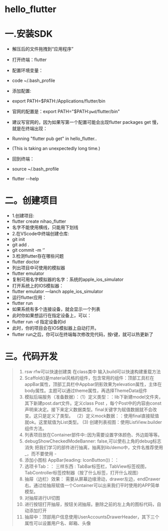 # hello_flutter

# 一.安装SDK

- 解压后的文件拖拽到“应用程序”
- 打开终端：flutter
- 配置环境变量：
- code ~/.bash_profile
- 添加配置:
- export PATH=$PATH:/Applications/flutter/bin
- 官网的配置是：export PATH="$PATH:`pwd`/flutter/bin"
- 建议写官网的，因为如果写第一个配置可能会出现flutter packages get 慢，就是在终端出现：
- Running "flutter pub get" in hello_flutter..
- (This is taking an unexpectedly long time.)

- 回到终端：
- source ~/.bash_profile
- flutter --help

#   二。创建项目

- 1.创建项目:
- flutter create nihao_flutter
- 名字不能使用横线，只能用下划线
- 2.在VScode中终端创建仓库:
- git init
- git add .
- git commit -m ‘’
- 3.检测flutter存在哪些问题
- flutter doctor 
- 列出项目中可使用的模拟器
- flutter emulator
- 复制可用名字模拟器的名字：系统的apple_ios_simulator
- 打开系统上的IOS模拟器：
- flutter emulator —lanch  apple_ios_simulator
- 运行flutter应用：
- flutter run
- 如果系统有多个连接设备，就会显示一个列表
- 此时你如果想运行在指定设备上，可以：
- flutter run -d 指定设备的id
- 此时，你的项目会在IOS模拟器上自动打开。
- flutter run之后，你可以在终端每次修改完代码，按r键，就可以热更新了


#   三。代码开发
> 1. rsw rfw可以快速创建类
> 在class类中 输入build可以快速构建重载方法
> 2. Scaffold()是material风格的组件，包含常用的组件：顶部工具栏在appBar属性，顶部工具栏中Appbar阴影效果为elevation属性，主体在body属性。主题可以通过theme属性，再选择ThemeData组件
> 3. 模拟后端服务（准备数据）：（1）定义类型：：lib下新建model文件夹，其下新建post.dart文件。定义class Post ，每个Post中的内容由const声明来决定。接下来定义数据类型。final关键字为赋值数据就不会改变。这只是定义了类型。
> （2）定义mock数据：：使用final直接赋值就ok。这里赋值为List<Post>类型。
> (3) 创建列表视图：使用ListView.builder组件方法。
> 4. 列表项目放在Container部件中::因为需要设置字体颜色、外边距等等。
> 5. debugShowCheckedModeBanner: false,可以使右上角的debug标志消失
> 把我们学习的部件进行抽离，抽离到lib/demo中，文件名推荐使用_，而不要使用 -
> 6. 添加小图标 AppBar(leading: IconButton())：：
> 7. 选项卡Tab：： 三样东西 : TabBar标签栏，TabView标签视图，TabController标签控制器（按了什么标签，打开什么视图）
> 8. 抽屉（边栏）效果： 需要从屏幕边缘滑动，drawer左边，endDrawer右。通过给抽屉赋值一个Container可以出来我们平时使用的APP简单模型。
> 9. 对抽屉进行UI切图
> 10. 进行按钮打开抽屉，按钮关闭抽屉。删除之前的左上角的图标代码，自动添加打开
> 11. 抽屉中：顶部用户信息使用UserAccountsDrawerHeader，其下三个属性可以设置用户名、邮箱、头像
> 